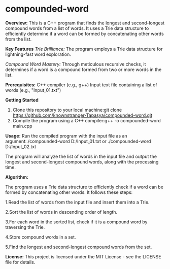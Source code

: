 # compounded-word
**Overview:**
This is a C++ program that finds the longest and second-longest compound words from a list of words. It uses a Trie data structure to efficiently determine if a word can be formed by concatenating other words from the list.


**Key Features**
*Trie Brilliance:* The program employs a Trie data structure for lightning-fast word exploration.

*Compound Word Mastery:* Through meticulous recursive checks, it determines if a word is a compound formed from two or more words in the list.


**Prerequisites:**
C++ compiler (e.g., g++)
Input text file containing a list of words (e.g., "Input_01.txt")

**Getting Started**
1. Clone this repository to your local machine:git clone https://github.com/knownstranger-Tapasya/compounded-word.git
2. Compile the program using a C++ compiler:g++ -o compounded-word main.cpp

   
**Usage:**
Run the compiled program with the input file as an argument:./compounded-word D:/Input_01.txt or ./compounded-word D:/Input_02.txt

The program will analyze the list of words in the input file and output the longest and second-longest compound words, along with the processing time.


**Algorithm:**

The program uses a Trie data structure to efficiently check if a word can be formed by concatenating other words. It follows these steps:

1.Read the list of words from the input file and insert them into a Trie.

2.Sort the list of words in descending order of length.

3.For each word in the sorted list, check if it is a compound word by traversing the Trie.

4.Store compound words in a set.

5.Find the longest and second-longest compound words from the set.


**License:**
This project is licensed under the MIT License - see the LICENSE file for details.
